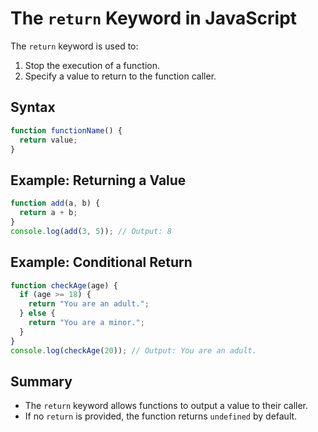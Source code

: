 
# The `return` Keyword in JavaScript

The `return` keyword is used to:
1. Stop the execution of a function.
2. Specify a value to return to the function caller.

## Syntax
```javascript
function functionName() {
  return value;
}
```

## Example: Returning a Value
```javascript
function add(a, b) {
  return a + b;
}
console.log(add(3, 5)); // Output: 8
```

## Example: Conditional Return
```javascript
function checkAge(age) {
  if (age >= 18) {
    return "You are an adult.";
  } else {
    return "You are a minor.";
  }
}
console.log(checkAge(20)); // Output: You are an adult.
```

## Summary
- The `return` keyword allows functions to output a value to their caller.
- If no `return` is provided, the function returns `undefined` by default.
